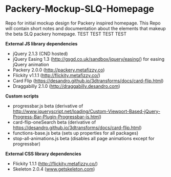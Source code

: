 # Packery-Mockup-SLQ-Homepage
Repo for initial mockup design for Packery inspired homepage. This Repo will contain short notes and documentation about the elements that makeup the beta SLQ packery homepage. TEST TEST TEST TEST

**External JS library dependencies**
- jQuery 2.1.3 (CND hosted)
- jQuery Easing 1.3 (http://gsgd.co.uk/sandbox/jquery/easing/) for easing jQuery animation
- Packery 2.0.0 (http://packery.metafizzy.co)
- Flickity v1.1.1 (http://flickity.metafizzy.co/)
- Card Flip (https://desandro.github.io/3dtransforms/docs/card-flip.html)
- Draggabilly 2.1.0 (http://draggabilly.desandro.com)

**Custom scripts**
- progressbar.js beta (derivative of http://www.jqueryscript.net/loading/Custom-Viewport-Based-jQuery-Progress-Bar-Plugin-Progressbar-js.html)
- card-flip-oneSearch beta (derivative of https://desandro.github.io/3dtransforms/docs/card-flip.html)
- functions-base.js beta (sets up properties for all packages)
- stop-all-animations.js beta (disables all page animations except for progressbar)

**External CSS library dependencies**
- Flickity 1.1.1 (http://flickity.metafizzy.co/)
- Skeleton 2.0.4 (www.getskeleton.com)